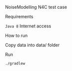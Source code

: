 NoiseModelling N4C test case

Requirements

``Java 8``
Internet access

How to run

Copy data into data/ folder

Run
```shell
./gradlew
```